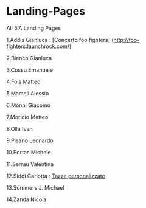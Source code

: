# Landing-Pages
All 5'A Landing Pages

1.Addis Gianluca : [Concerto foo fighters] (http://foo-fighters.launchrock.com/)

2.Bianco Gianluca

3.Cossu Emanuele

4.Fois Matteo

5.Mameli Alessio

6.Monni Giacomo

7.Moricio Matteo

8.Olla Ivan

9.Pisano Leonardo

10.Portas Michele

11.Serrau Valentina

12.Siddi Carlotta : [Tazze personalizzate](http://tazze-personalizzate.launchrock.com/)

13.Sommers J. Michael

14.Zanda Nicola 
